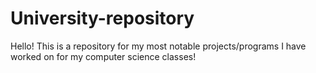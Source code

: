 # University-repository
Hello! This is a repository for my most notable projects/programs I have worked on for my computer science classes!
